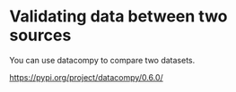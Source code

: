 # Validating data between two sources

You can use datacompy to compare two datasets.

https://pypi.org/project/datacompy/0.6.0/
